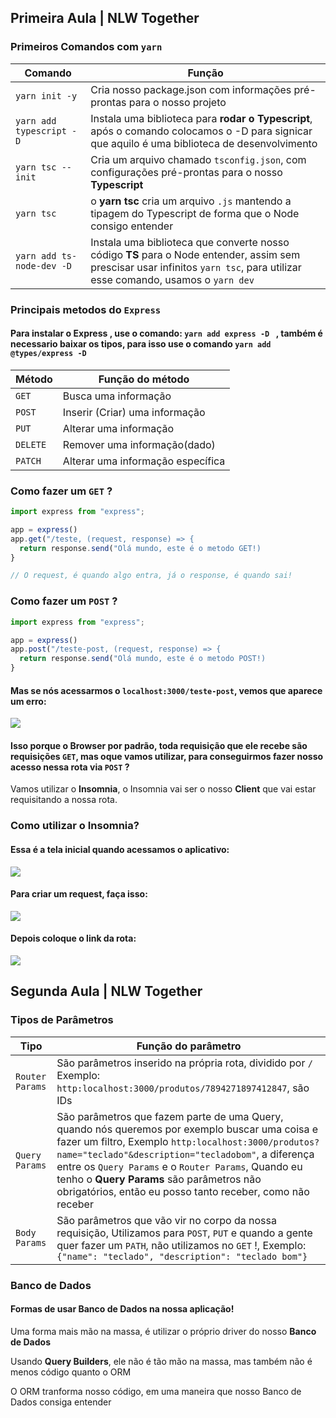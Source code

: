 ## Primeira Aula | NLW Together

### Primeiros Comandos com ```yarn```

Comando    |  Função
--------------- | -------------
```yarn init -y ``` | Cria nosso package.json com informações pré-prontas para o nosso projeto
```yarn add typescript -D ``` | Instala uma biblioteca para <strong>rodar o Typescript</strong>, após o comando colocamos o -D para signicar que aquilo é uma biblioteca de desenvolvimento
``` yarn tsc --init ``` | Cria um arquivo chamado ```tsconfig.json```, com configurações pré-prontas para o nosso <strong>Typescript</strong>
``` yarn tsc ``` | o <strong>yarn tsc</strong> cria um arquivo ```.js``` mantendo a tipagem do Typescript de forma que o Node consigo entender
``` yarn add ts-node-dev -D ```| Instala uma biblioteca que converte nosso código <strong>TS</strong> para o Node entender, assim sem prescisar usar infinitos ``` yarn tsc ```, para utilizar esse comando, usamos o ``` yarn dev ```
                 
                 
### Principais metodos do ``` Express ```

#### Para instalar o  <strong>Express</strong> , use o comando: ```yarn add express -D ``` , também é necessario baixar os tipos, para isso use o comando ```yarn add @types/express -D ``` 
  
Método | Função do método
---------------- | ---------------
``` GET ``` | Busca uma informação
``` POST ``` | Inserir (Criar) uma informação
``` PUT ``` | Alterar uma informação
``` DELETE ``` | Remover uma informação(dado)
``` PATCH ``` | Alterar uma informação específica

### Como fazer um ``` GET ``` ?

```ts
import express from "express";

app = express()
app.get("/teste, (request, response) => {
  return response.send("Olá mundo, este é o metodo GET!)
}

// O request, é quando algo entra, já o response, é quando sai!
```

### Como fazer um ``` POST ``` ?

```ts
import express from "express";

app = express()
app.post("/teste-post, (request, response) => {
  return response.send("Olá mundo, este é o metodo POST!)
}
```
#### Mas se nós acessarmos o ``` localhost:3000/teste-post ```, vemos que aparece um erro:

<img src="https://media.discordapp.net/attachments/784050272729169952/857262487421976586/unknown.png?width=882&height=468">

#### Isso porque o <strong>Browser</strong> por padrão, toda requisição que ele recebe são requisições ``` GET ```, mas oque vamos utilizar, para conseguirmos fazer nosso acesso nessa rota via ``` POST ``` ?

<p>Vamos utilizar o <strong>Insomnia</strong>, o Insomnia vai ser o nosso <strong>Client</strong> que vai estar requisitando a nossa rota.</p>

### Como utilizar o Insomnia?

#### Essa é a tela inicial quando acessamos o aplicativo: 

<img src="https://media.discordapp.net/attachments/847095771974598690/857267153531437106/unknown.png?width=886&height=468">

#### Para criar um request, faça isso:

<img src="https://media.giphy.com/media/KfZ3Ts65V1Z2BahJjN/giphy.gif">

#### Depois coloque o link da rota:

<img src="https://media.giphy.com/media/8DRxQmBA7q5ORzMLCe/giphy.gif">

## Segunda Aula | NLW Together

### Tipos de Parâmetros

Tipo | Função do parâmetro
------- | ----------
```Router Params``` | São parâmetros inserido na própria rota, dividido por ```/``` Exemplo: ```http:localhost:3000/produtos/7894271897412847```, são IDs
```Query Params``` | São parâmetros que fazem parte de uma Query, quando nós queremos por exemplo buscar uma coisa e fazer um filtro, Exemplo ```http:localhost:3000/produtos?name="teclado"&description="tecladobom"```, a diferença entre os ```Query Params``` e o ```Router Params```, Quando eu tenho o <strong>Query Params</strong> são parâmetros não obrigatórios, então eu posso tanto receber, como não receber
```Body Params``` | São parâmetros que vão vir no corpo da nossa requisição, Utilizamos para ```POST```, ```PUT``` e quando a gente quer fazer um ```PATH```, não utilizamos no ```GET``` !, Exemplo: ``` {"name": "teclado", "description": "teclado bom"}```

### Banco de Dados

#### Formas de usar Banco de Dados na nossa aplicação!

<p>Uma forma mais mão na massa, é utilizar o próprio driver do nosso <strong>Banco de Dados</strong></p>
<p>Usando <strong>Query Builders</strong>, ele não é tão mão na massa, mas também não é menos código quanto o ORM</p>
<p>O ORM tranforma nosso código, em uma maneira que nosso Banco de Dados consiga entender</p>
